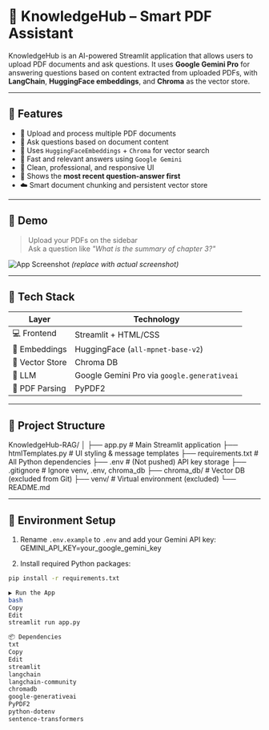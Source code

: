 # 📘 KnowledgeHub – Smart PDF Assistant

KnowledgeHub is an AI-powered Streamlit application that allows users to upload PDF documents and ask questions. It uses **Google Gemini Pro** for answering questions based on content extracted from uploaded PDFs, with **LangChain**, **HuggingFace embeddings**, and **Chroma** as the vector store.

---

## 🚀 Features

- 📂 Upload and process multiple PDF documents  
- 🤖 Ask questions based on document content  
- 🧠 Uses `HuggingFaceEmbeddings` + `Chroma` for vector search  
- 🔎 Fast and relevant answers using `Google Gemini`  
- 🧾 Clean, professional, and responsive UI  
- 🧠 Shows the **most recent question-answer first**  
- ☁️ Smart document chunking and persistent vector store

---

## 📸 Demo

> Upload your PDFs on the sidebar  
> Ask a question like _"What is the summary of chapter 3?"_

![App Screenshot](https://github.com/didula08/KnowledgeHub-RAG/assets/demo.png) *(replace with actual screenshot)*

---

## 🧰 Tech Stack

| Layer           | Technology                                  |
|----------------|----------------------------------------------|
| 💻 Frontend     | Streamlit + HTML/CSS                        |
| 🧠 Embeddings   | HuggingFace (`all-mpnet-base-v2`)          |
| 📁 Vector Store | Chroma DB                                   |
| 🤖 LLM          | Google Gemini Pro via `google.generativeai` |
| 🧾 PDF Parsing  | PyPDF2                                      |

---

## 📂 Project Structure

KnowledgeHub-RAG/
│
├── app.py # Main Streamlit application
├── htmlTemplates.py # UI styling & message templates
├── requirements.txt # All Python dependencies
├── .env # (Not pushed) API key storage
├── .gitignore # Ignore venv, .env, chroma_db
├── chroma_db/ # Vector DB (excluded from Git)
├── venv/ # Virtual environment (excluded)
└── README.md


---

## 🔐 Environment Setup

1. Rename `.env.example` to `.env` and add your Gemini API key:
GEMINI_API_KEY=your_google_gemini_key


2. Install required Python packages:
```bash
pip install -r requirements.txt

▶️ Run the App
bash
Copy
Edit
streamlit run app.py

📦 Dependencies
txt
Copy
Edit
streamlit
langchain
langchain-community
chromadb
google-generativeai
PyPDF2
python-dotenv
sentence-transformers

